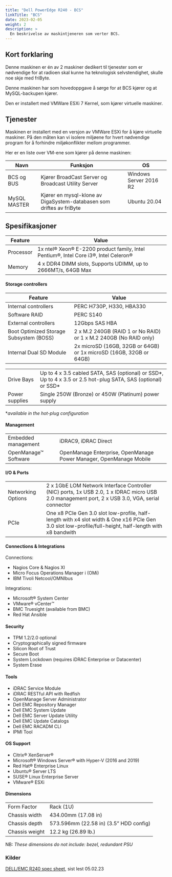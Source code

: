```yaml
---
title: "Dell PowerEdge R240 - BCS"
linkTitle: "BCS"
date: 2023-02-05
weight: 2
description: >
  En beskrivelse av maskintjeneren som verter BCS.
---
```


## Kort forklaring

Denne maskinen er én av 2 maskiner dedikert til tjenester som er nødvendige for at radioen skal kunne ha teknologisk selvstendighet, skulle noe skje med friByte.

Denne maskinen har som hovedoppgave å sørge for at BCS kjører og at MySQL-backupen kjører.

Den er installert med VMWare ESXi 7 Kernel, som kjører virtuelle maskiner. 

## Tjenester

Maskinen er installert med en versjon av VMWare ESXi for å kjøre virtuelle maskiner. På den måten kan vi isolere miljøene for hvert nødvendige program for å forhindre miljøkonflikter mellom programmer. 

Her er en liste over VM-ene som kjører på denne maskinen:

| Navn | Funksjon | OS |
| ---- | -------- | -- |
| BCS og BUS | Kjører BroadCast Server og Broadcast Utility Server | Windows Server 2016 R2|
| MySQL MASTER | Kjører en mysql-klone av DigaSystem-databasen som driftes av friByte | Ubuntu 20.04 |

## Spesifikasjoner

| Feature | Value |
| ------- | ----- |
| Processor | 1x ntel® Xeon® E-2200 product family, Intel Pentium®, Intel Core i3®, Intel Celeron® |
| Memory | 4 x DDR4 DIMM slots, Supports UDIMM, up to 2666MT/s, 64GB Max |

#### Storage controllers

| Feature | Value |
| ------- | ----- |
| Internal controllers | PERC H730P, H330, HBA330 |
| Software RAID | PERC S140 |
| External controllers | 12Gbps SAS HBA |
| Boot Optimized Storage Subsystem (BOSS) | 2 x M.2 240GB (RAID 1 or No RAID) or 1 x M.2 240GB (No RAID only) | 
| Internal Dual SD Module | 2x microSD (16GB, 32GB or 64GB) or 1x microSD (16GB, 32GB or 64GB) |

| | |
| ------- | ----- |
| Drive Bays | Up to 4 x 3.5 cabled SATA, SAS (optional) or SSD*, Up to 4 x 3.5 or 2.5 hot-plug SATA, SAS (optional) or SSD* |
| Power supplies | Single 250W (Bronze) or 450W (Platinum) power supply |

*_available in the hot-plug configuration_

#### Management

| | |
| ------- | ----- |
| Embedded management | iDRAC9, iDRAC Direct |
| OpenManage™ Software | OpenManage Enterprise, OpenManage Power Manager, OpenManage Mobile |

#### I/O & Ports

| | |
| ------- | ----- |
| Networking Options | 2 x 1GbE LOM Network Interface Controller (NIC) ports, 1x USB 2.0, 1 x IDRAC micro USB 2.0 management port, 2 x USB 3.0, VGA, serial connector |
| PCIe | One x8 PCIe Gen 3.0 slot low-profile, half-length with x4 slot width & One x16 PCIe Gen 3.0 slot low-profile/full-height, half-length with x8 bandwith |

#### Connections & Integrations

Connections:

- Nagios Core & Nagios XI
- Micro Focus Operations Manager i (OMi)
- IBM Tivoli Netcool/OMNIbus

Integrations:

- Microsoft® System Center
- VMware® vCenter™
- BMC Truesight (available from BMC)
- Red Hat Ansible

#### Security

- TPM 1.2/2.0 optional
- Cryptographically signed firmware
- Silicon Root of Trust
- Secure Boot
- System Lockdown (requires iDRAC Enterprise or Datacenter)
- System Erase

#### Tools

- iDRAC Service Module
- iDRAC RESTful API with Redfish
- OpenManage Server Administrator
- Dell EMC Repository Manager
- Dell EMC System Update
- Dell EMC Server Update Utility
- Dell EMC Update Catalogs
- Dell EMC RACADM CLI
- IPMI Tool

#### OS Support

- Citrix® XenServer®
- Microsoft® Windows Server® with Hyper-V (2016 and 2019)
- Red Hat® Enterprise Linux
- Ubuntu® Server LTS
- SUSE® Linux Enterprise Server
- VMware® ESXi

#### Dimensions

| | |
| ------- | ----- |
| Form Factor | Rack (1U) |
| Chassis width | 434.00mm (17.08 in) |
| Chassis depth | 573.596mm (22.58 in) (3.5” HDD config) |
| Chassis weight | 12.2 kg (26.89 lb.) |

NB: _These dimensions do not include: bezel, redundant PSU_

### Kilder

[DELL/EMC R240 spec sheet](https://i.dell.com/sites/csdocuments/Product_Docs/en/poweredge-r240-spec-sheet.pdf), sist lest 05.02.23